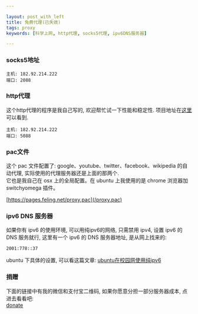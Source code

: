```yaml
---

layout: post_with_left
title: 免费代理(已失效)
tags: proxy
keywords: [科学上网, http代理, socks5代理, ipv6DNS服务器]

---
```


### socks5地址

```
主机: 182.92.214.222
端口: 2088
```

### http代理
这个http代理的程序是我自己写的, 欢迎帮忙试一下性能和稳定性. 项目地址在[这里](/2015/05/project-http-proxy.html#项目git地址)可以看到.

```
主机: 182.92.214.222
端口: 5088
```

### pac文件
这个 pac 文件配置了: google、youtube、twitter、facebook、wikipedia 的自动代理, 实际使用的代理服务器还是上面的那两个.    
它也是我自己在 osx 上的全局配置。在 ubuntu 上我使用的是 chrome 浏览器加 switchyomega 插件。

[https://pages.feling.net/proxy.pac](/proxy.pac)


### ipv6 DNS 服务器
如果你有 ipv6 的使用环境, 可以用纯ipv6的网络, 只需禁用 ipv4, 设置 ipv6 的 DNS 服务就行, 这里有一个 ipv6 的 DNS 服务器地址, 是从网上找来的:    

```
2001:778::37
```

ubuntu 下具体的设置, 可以看这篇文章: [ubuntu在校园网使用纯ipv6](/2015/05/use-pure-ipv6-in-university.html)    

### 捐赠
下面的链接中有我的微信和支付宝二维码, 如果你愿意分担一部分服务器成本, 点进去看看吧:    
[donate](/2015/06/donate.html)
